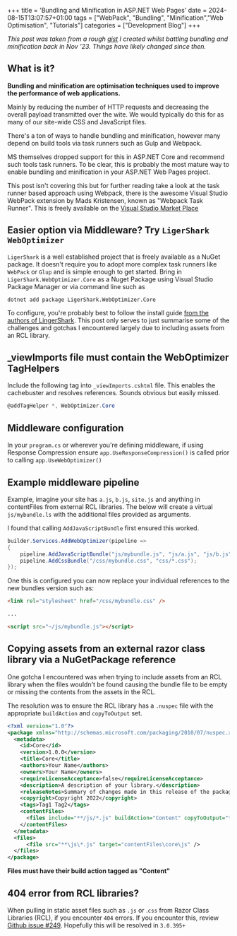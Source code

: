 +++
title = 'Bundling and Minification in ASP.NET Web Pages'
date = 2024-08-15T13:07:57+01:00
tags = ["WebPack", "Bundling", "Minification","Web Optimisation", "Tutorials"]
categories = ["Development Blog"]
+++

_This post was taken from a rough [gist](https://gist.github.com/DaveHogan/ab74b72593c7cdd62ee8ce87c042641f) I created whilst battling bundling and minification back in Nov '23. Things have likely changed since then._

## What is it?
**Bundling and minification are optimisation techniques used to improve the performance of web applications.**

Mainly by reducing the number of HTTP requests and decreasing the overall payload transmitted over the wite. We would typically do this for as many of our site-wide CSS and JavaScript files. 

There's a ton of ways to handle bundling and minification, however many depend on build tools via task runners such as Gulp and Webpack.

MS themselves dropped support for this in ASP.NET Core and recommend such tools task runners. To be clear, this is probably the most mature way to enable bundling and minification in your ASP.NET Web Pages project.

This post isn't covering this but for further reading take a look at the task runner based approach using Webpack, there is the awesome Visual Studio WebPack extension by Mads Kristensen, known as "Webpack Task Runner". This is freely available on the [Visual Studio Market Place](https://marketplace.visualstudio.com/items?itemName=MadsKristensen.WebPackTaskRunner)

## Easier option via Middleware? Try `LigerShark WebOptimizer`  
`LigerShark` is a well established project that is freely available as a NuGet package. It doesn't require you to adopt more complex task runners like `WebPack` or `Glup` and is simple enough to get started. Bring in `LigerShark.WebOptimizer.Core` as a Nuget Package using Visual Studio Package Manager or via command line such as 

```
dotnet add package LigerShark.WebOptimizer.Core 
```

To configure, you're probably best to follow the install guide [from the authors of LingerShark](https://github.com/ligershark/WebOptimizer). This post only serves to just summarise some of the challenges and gotchas I encountered largely due to including assets from an RCL library.

## _viewImports file must contain the WebOptimizer TagHelpers
Include the following tag into `_viewImports.cshtml` file. This enables the cachebuster and resolves references. Sounds obvious but easily missed.

```csharp
@addTagHelper *, WebOptimizer.Core
```

## Middleware configuration
In your `program.cs` or wherever you're defining middleware, if using Response Compression ensure `app.UseResponseCompression()` is called prior to calling `app.UseWebOptimizer()`

## Example middleware pipeline

Example, imagine your site has `a.js`, `b.js`, `site.js` and anything in contentFiles from external RCL libraries. The below will create a virtual `js/mybundle.ls` with the additional files provided as arguments. 

I found that calling `AddJavaScriptBundle` first ensured this worked.

```csharp
builder.Services.AddWebOptimizer(pipeline =>
{
    pipeline.AddJavaScriptBundle("js/mybundle.js", "js/a.js", "js/b.js", "js/site.js", "contentFiles/Core/*.js", "contentFiles/core/js/*.js");
    pipeline.AddCssBundle("/css/mybundle.css", "css/*.css");
});
```

One this is configured you can now replace your individual references to the new bundles version such as:

```HTML
<link rel="stylesheet" href="/css/mybundle.css" />

...

<script src="~/js/mybundle.js"></script>
```


## Copying assets from an external razor class library via a NuGetPackage reference
One gotcha I encountered was when trying to include assets from an RCL library when the files wouldn't be found causing the bundle file to be empty or missing the contents from the assets in the RCL.

The resolution was to ensure the RCL library has a `.nuspec` file with the appropriate `buildAction` and `copyToOutput` set. 

```XML
<?xml version="1.0"?>
<package xmlns="http://schemas.microsoft.com/packaging/2010/07/nuspec.xsd">
  <metadata>
    <id>Core</id>
    <version>1.0.0</version>
    <title>Core</title>
    <authors>Your Name</authors>
    <owners>Your Name</owners>
    <requireLicenseAcceptance>false</requireLicenseAcceptance>
    <description>A description of your library.</description>
    <releaseNotes>Summary of changes made in this release of the package.</releaseNotes>
    <copyright>Copyright 2022</copyright>
    <tags>Tag1 Tag2</tags>
    <contentFiles>
      <files include="**/js/*.js" buildAction="Content" copyToOutput="true" />
    </contentFiles>
  </metadata>
  <files>
	  <file src="**\js\*.js" target="contentFiles\core\js" />
  </files>
</package>
```
**Files must have their build action tagged as "Content"**

## 404 error from RCL libraries?

When pulling in static asset files such as `.js` or .`css`  from Razor Class Libraries (RCL), if you encounter `404` errors. If you encounter this, review [Github issue #249](https://github.com/ligershark/WebOptimizer/issues/249). Hopefully this will be resolved in `3.0.395+`
